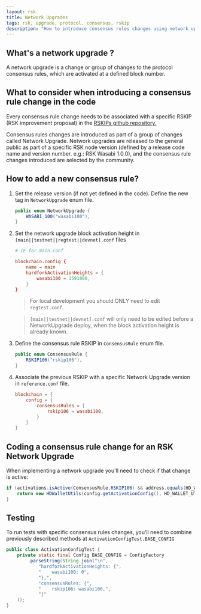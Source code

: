 ```yaml
---
layout: rsk
title: Network Upgrades
tags: rsk, upgrade, protocol, consensus, rskip
description: "How to introduce consensus rules changes using network upgrades on an RSK node"
---
```


## What's a network upgrade ?

A network upgrade is a change or group of changes to the protocol consensus rules, which are activated at a defined block number.

## What to consider when introducing a consensus rule change in the code

Every consensus rule change needs to be associated with a specific RSKIP (RSK improvement proposal) in the [RSKIPs github repository.](https://github.com/rsksmart/RSKIPs)

Consensus rules changes are introduced as part of a group of changes called Network Upgrade. Network upgrades are released to the general public as part of a specific RSK node version (defined by a release code name and version number. e.g.: RSK Wasabi 1.0.0), and the consensus rule changes introduced are selected by the community.

## How to add a new consensus rule?

1. Set the release version (if not yet defined in the code). Define the new tag in `NetworkUpgrade` enum file.
    ```java
    public enum NetworkUpgrade {
        WASABI_100("wasabi100"),
    }​
    ```

2. Set the network upgrade block activation height in `[main||testnet||regtest||devnet].conf` files

    ```conf
    # IE for main.conf

    blockchain.config {
        name = main
        hardforkActivationHeights = {
            wasabi100 = 1591000,
        }
    }
    ```
    > For local development you should ONLY need to edit `regtest.conf`.

    >`[main||testnet||devnet].conf` will only need to be edited before a NetworkUpgrade deploy, when the block activation height is already known.


3. Define the consensus rule RSKIP in `ConsensusRule` enum file.
    ```java
    public enum ConsensusRule {
        RSKIP106("rskip106"),
    }
    ```

4. Associate the previous RSKIP with a specific Network Upgrade version in `reference.conf` file.
    ```conf
    blockchain = {
        config = {
            consensusRules = {
                rskip106 = wasabi100,
            }
        }
    }
    ```

## Coding a consensus rule change for an RSK Network Upgrade

When implementing a network upgrade you'll need to check if that change is active:

```java
if (activations.isActive(ConsensusRule.RSKIP106) && address.equals(HD_WALLET_UTILS_ADDR_DW)) {
    return new HDWalletUtils(config.getActivationConfig(), HD_WALLET_UTILS_ADDR);
}
```

## Testing

To run tests with specific consensus rules changes, you'll need to combine previously described methods at `ActivationConfigTest.BASE_CONFIG`

```java
public class ActivationConfigTest {
    private static final Config BASE_CONFIG = ConfigFactory
        .parseString(String.join("\n",
            "hardforkActivationHeights: {",
            "    wasabi100: 0",
            "},",
            "consensusRules: {",
            "    rskip106: wasabi100,",
            "}"
    ));
}
```
